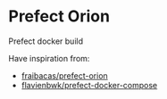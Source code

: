 # Prefect Orion

Prefect docker build

Have inspiration from:
- [fraibacas/prefect-orion](https://github.com/fraibacas/prefect-orion/tree/main)
- [flavienbwk/prefect-docker-compose](https://github.com/flavienbwk/prefect-docker-compose)
